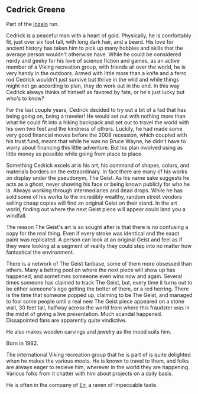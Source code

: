 ## Cedrick Greene

Part of the [Inzalo](InzaloShadowEarth) run.

Cedrick is a peaceful man with a heart of gold. Physically, he is
comfortably fit, just over six foot tall, with long dark hair, and a
beard. His love for ancient history has taken him to pick up many
hobbies and skills that the average person wouldn't otherwise
have. While he could be considered nerdy and geeky for his love of
science fiction and games, as an active member of a Viking recreation
group, with friends all over the world, he is very handy in the
outdoors.  Armed with little more than a knife and a ferro rod Cedrick
wouldn't just survive but thrive in the wild and while things might
not go according to plan, they do work out in the end. In this way
Cedrick always thinks of himself as favored by fate, or he's just
lucky but who's to know?

For the last couple years, Cedrick decided to try out a bit of a fad
that has being going on, being a traveler! He would set out with
nothing more than what he could fit into a hiking backpack and set out
to travel the world with his own two feet and the kindness of
others. Luckily, he had made some very good financial moves before the
2008 recession, which coupled with his trust fund, meant that while he
was no Bruce Wayne, he didn't have to worry about financing this
little adventure. But his plan involved using as little money as
possible while going from place to place.

Something Cedrick excels at is his art, his command of shapes, colors,
and materials borders on the extraordinary. In fact there are many of
his works on display under the pseudonym, The Geist. As his name sake
suggests he acts as a ghost, never showing his face or being known
publicly for who he is. Always working through intermediaries and dead
drops. While he has sold some of his works to the incredibly wealthy,
random street vendors selling cheap copies will find an original Geist
on their stand. In the art world, finding out where the next Geist
piece will appear could land you a windfall.

The reason The Geist's art is so sought after is that there is no
confusing a copy for the real thing. Even if every stroke was
identical and the exact paint was replicated. A person can look at an
original Geist and feel as if they were looking at a segment of
reality they could step into no matter how fantastical the
environment.

There is a network of The Geist fanbase, some of them more obsessed
than others. Many a betting pool on where the next piece will show up
has happened, and sometimes someeone even wins now and again. Several
times someone has claimed to track The Geist, but, every time it turns
out to be either someone's ego getting the better of them, or a red
herring. There is the time that someone popped up, claiming to be The
Geist, and managed to fool some people until a real new The Geist
piece appeared on a stone wall, 30 feet tall, halfway across the world
from where this fraudster was in the midst of giving a live
presentation.  Much scandal happened.  Dissapointed fans are
apparently quite vindictive.

He also makes wooden carvings and jewelry as the mood suits him.

Born in 1982.

The international Viking recreation group that he is part of is quite
delighted when he makes the various moots.  He is known to travel to
them, and folks are always eager to recieve him, wherever in the world
they are happening.  Various folks from it chatter with him about
projects on a daily basis.

He is often in the company of [Eir](RavenEir), a raven of impeccable
taste.
